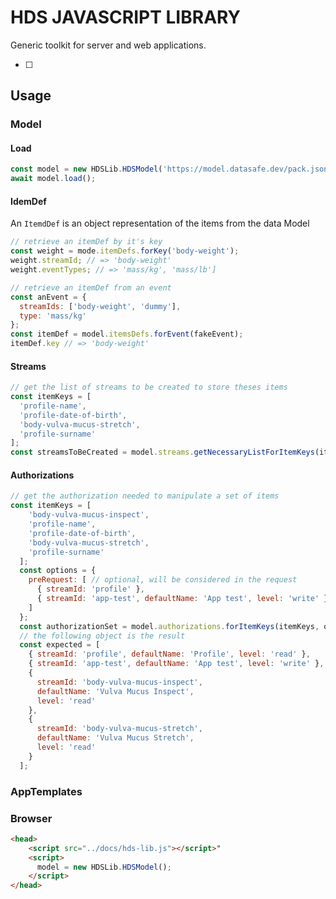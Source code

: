# HDS JAVASCRIPT LIBRARY

Generic toolkit for server and web applications.

- [ ] 

## Usage 

### Model

#### Load

```javascript
const model = new HDSLib.HDSModel('https://model.datasafe.dev/pack.json');
await model.load();
```

#### IdemDef

An `ItemdDef`  is an object representation of the items from the data Model

```javascript
// retrieve an itemDef by it's key
const weight = mode.itemDefs.forKey('body-weight');
weight.streamId; // => 'body-weight'
weight.eventTypes; // => 'mass/kg', 'mass/lb']
```

```javascript
// retrieve an itemDef from an event
const anEvent = {
  streamIds: ['body-weight', 'dummy'],
  type: 'mass/kg'
};
const itemDef = model.itemsDefs.forEvent(fakeEvent);
itemDef.key // => 'body-weight'
```

#### Streams

```javascript
// get the list of streams to be created to store theses items
const itemKeys = [
  'profile-name',
  'profile-date-of-birth',
  'body-vulva-mucus-stretch',
  'profile-surname'
];
const streamsToBeCreated = model.streams.getNecessaryListForItemKeys(itemKeys);
```

#### Authorizations

```javascript
// get the authorization needed to manipulate a set of items
const itemKeys = [
    'body-vulva-mucus-inspect',
    'profile-name',
    'profile-date-of-birth',
    'body-vulva-mucus-stretch',
    'profile-surname'
  ];
  const options = {
    preRequest: [ // optional, will be considered in the request 
      { streamId: 'profile' },
      { streamId: 'app-test', defaultName: 'App test', level: 'write' }
    ]
  };
  const authorizationSet = model.authorizations.forItemKeys(itemKeys, options);
  // the following object is the result
  const expected = [
    { streamId: 'profile', defaultName: 'Profile', level: 'read' },
    { streamId: 'app-test', defaultName: 'App test', level: 'write' },
    {
      streamId: 'body-vulva-mucus-inspect',
      defaultName: 'Vulva Mucus Inspect',
      level: 'read'
    },
    {
      streamId: 'body-vulva-mucus-stretch',
      defaultName: 'Vulva Mucus Stretch',
      level: 'read'
    }
  ];
```



### AppTemplates





### Browser 

```html
<head>
    <script src="../docs/hds-lib.js"></script>"
    <script>
      model = new HDSLib.HDSModel();
    </script>
</head>
```